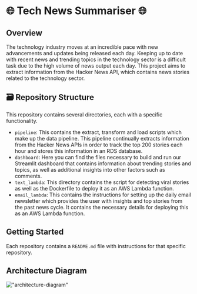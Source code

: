 # 🌐 Tech News Summariser 🌐


## Overview

The technology industry moves at an incredible pace with new advancements and updates being released each day. Keeping up to date with recent news and trending topics in the technology sector is a difficult task due to the high volume of news output each day.
This project aims to extract information from the Hacker News API, which contains news stories related to the technology sector.

## 🗃️ Repository Structure

This repository contains several directories, each with a specific functionality.

- `pipeline`: This contains the extract, transform and load scripts which make up the data pipeline. This pipeline continually extracts information from the Hacker News APIs in order to track the top 200 stories each hour and stores this information in an RDS database.
- `dashboard`: Here you can find the files necessary to build and run our Streamlit dashboard that contains information about trending stories and topics, as well as additional insights into other factors such as comments.
- `text_lambda`: This directory contains the script for detecting viral stories as well as the Dockerfile to deploy it as an AWS Lambda function.
- `email_lambda`: This contains the instructions for setting up the daily email newsletter which provides the user with insights and top stories from the past news cycle. It contains the necessary details for deploying this as an AWS Lambda function.

## Getting Started

Each repository contains a `README.md` file with instructions for that specific repository.

## Architecture Diagram

!["architecture-diagram"]("fullstack-architecture-min.png")
